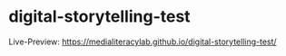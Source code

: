 # digital-storytelling-test

Live-Preview: https://medialiteracylab.github.io/digital-storytelling-test/
